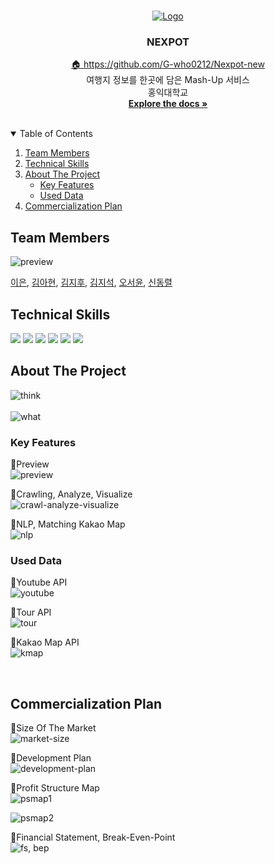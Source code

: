 <!-- PROJECT LOGO -->
<br />
<p align="center">
  <a href="https://github.com/G-who0212/Nexpot-new">
    <img src="https://user-images.githubusercontent.com/81516037/191451239-b4566074-ccb4-4a13-afdd-cd1c0df77161.png" alt="Logo">
  </a>

  <h3 align="center">NEXPOT</h3>

  <p align="center">
    <a href="https://github.com/G-who0212/Nexpot-new">🏠 https://github.com/G-who0212/Nexpot-new</a>
    <br />
    여행지 정보를 한곳에 담은 Mash-Up 서비스
	<br />
    홍익대학교
    <br />
    <a href="https://github.com/oduodg/Nexpot">
        <strong>Explore the docs »</strong>
    </a>
    <br />
    <br />
  </p>
</p>

<!-- TABLE OF CONTENTS -->
<details open="open">
  <summary>Table of Contents</summary>
  <ol>
    <li>
        <a href="#team-members">Team Members</a>
    </li>
    <li>
        <a href="#technical-skills">Technical Skills</a>
    </li>
    <li>
      <a href="#about-the-project">About The Project</a>
      <ul>
        <li><a href="#key-features">Key Features</a></li>
        <li><a href="#used-data">Used Data</a></li>
      </ul>
    </li>
    <li><a href="#commercialization-plan">Commercialization Plan</a></li>
  </ol>
</details>

<!-- ABOUT THE Team -->

## Team Members

<img alt="preview" src="https://user-images.githubusercontent.com/81516037/191462923-e2216e23-0b3f-45f0-bfb3-004ef0f7347b.jpeg">

[이은](https://github.com/oduodg),
 [김아현](https://github.com/naro-Kim), [김지후](https://github.com/G-who0212), [김지석](https://github.com/plays0708), [오서윤](), [신동렬](https://github.com/shinddong)

## Technical Skills 

 <img src="https://img.shields.io/badge/DjangoRestFramework-092E20?style=flat&logo=Django&logoColor=white"/> <img src="https://img.shields.io/badge/JavaScript-F7DF1E?style=flat&logo=JavaScript&logoColor=white"/> <img src="https://img.shields.io/badge/React-61DAFB?style=flat&logo=React&logoColor=white"/> <img src="https://img.shields.io/badge/Tailwind CSS-06B6D4?style=flat&logo=Tailwind CSS&logoColor=white"/> <img src="https://img.shields.io/badge/mysql-4479A1?style=flat&logo=mysql&logoColor=white"> <img src="https://img.shields.io/badge/Ubuntu-E95420?style=flat&logo=Ubuntu&logoColor=white"/> 
## About The Project
<img alt="think" src="https://user-images.githubusercontent.com/81516037/191455966-e017e567-c252-423a-a056-5d8d3449cdec.jpeg">
<br/>

<br/>
<img alt="what" src="https://user-images.githubusercontent.com/81516037/191455977-6a7c0540-4d54-493b-9ae0-b647b857ed2f.jpeg">
<br/>

### Key Features

📌Preview
<br/>
<img alt="preview" src="https://user-images.githubusercontent.com/81516037/191455980-c6a0591d-9991-4807-932a-67d2622eb586.jpeg">
<br/>

📌Crawling, Analyze, Visualize
<br/>
<img alt="crawl-analyze-visualize" src="https://user-images.githubusercontent.com/81516037/191455986-0c5bcc9b-8b53-4885-b11f-784abe01384c.jpeg">
<br/>

📌NLP, Matching Kakao Map
<br/>
<img alt="nlp" src="https://user-images.githubusercontent.com/81516037/191455992-ab887b52-7de2-4312-a1c2-e02bfcb1034b.jpeg">
<br/>

### Used Data

📌Youtube API
<br/>
<img alt="youtube" src="https://user-images.githubusercontent.com/81516037/191461230-1220af56-f3e3-45d2-866d-85acae668b7e.png">
<br/>

📌Tour API
<br/>
<img alt="tour" src="https://user-images.githubusercontent.com/81516037/191455994-62351dc4-57f7-4e38-8e74-e4ad50e03b78.jpeg">
<br/>

📌Kakao Map API
<br/>
<img alt="kmap" src="https://user-images.githubusercontent.com/81516037/191455996-10589781-b1f5-460a-a0cc-08c40c63163d.jpeg">
<br/>

<br/>

<!-- Support -->

## Commercialization Plan

📌Size Of The Market
<br/>
<img alt="market-size" src="https://user-images.githubusercontent.com/81516037/191455999-9839c3fd-9db6-4d02-ae11-f0be0133fb33.jpeg">
<br/>

📌Development Plan
<br/>
<img alt="development-plan" src="https://user-images.githubusercontent.com/81516037/191456003-2bd73999-3069-4149-bc6c-151debd932a6.jpeg">
<br/>

📌Profit Structure Map
<br/>
<img alt="psmap1" src="https://user-images.githubusercontent.com/81516037/191456006-0d5ae389-6f28-45dd-bbec-8554c9bf50ad.jpeg">
<br/>

<img alt="psmap2" src="https://user-images.githubusercontent.com/81516037/191456012-1bc136db-ee4b-482a-a083-ea953341a03e.jpeg">
<br/>

📌Financial Statement, Break-Even-Point
<br/>
<img alt="fs, bep" src="https://user-images.githubusercontent.com/81516037/191456013-d2b38692-3f9c-4246-b015-d052f97bdebe.jpeg">
<br/>


